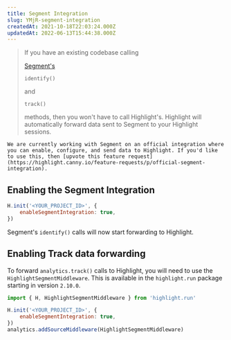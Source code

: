```yaml
---
title: Segment Integration
slug: YMjR-segment-integration
createdAt: 2021-10-18T22:03:24.000Z
updatedAt: 2022-06-13T15:44:38.000Z
---
```


> If you have an existing codebase calling
>
> [Segment's](https://segment.com/docs/connections/spec/)
>
> `identify()`
>
> and
>
> `track()`
>
> methods, then you won't have to call Highlight's. Highlight will automatically forward data sent to Segment to your Highlight sessions.

```hint
We are currently working with Segment on an official integration where you can enable, configure, and send data to Highlight. If you'd like to use this, then [upvote this feature request](https://highlight.canny.io/feature-requests/p/official-segment-integration).
```

## Enabling the Segment Integration

```javascript
H.init('<YOUR_PROJECT_ID>', {
	enableSegmentIntegration: true,
})
```

Segment's `identify()` calls will now start forwarding to Highlight.

## Enabling Track data forwarding

To forward `analytics.track()` calls to Highlight, you will need to use the `HighlightSegmentMiddleware`. This is available in the `highlight.run` package starting in version `2.10.0`.

```javascript
import { H, HighlightSegmentMiddleware } from 'highlight.run'

H.init('<YOUR_PROJECT_ID>', {
	enableSegmentIntegration: true,
})
analytics.addSourceMiddleware(HighlightSegmentMiddleware)
```
